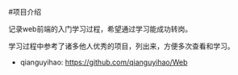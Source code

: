 #项目介绍

记录web前端的入门学习过程，希望通过学习能成功转岗。

学习过程中参考了诸多他人优秀的项目，列出来，方便多次查看和学习。
- qianguyihao: https://github.com/qianguyihao/Web

